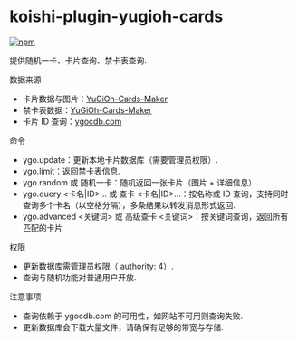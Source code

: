 # koishi-plugin-yugioh-cards

[![npm](https://img.shields.io/npm/v/koishi-plugin-yugioh-cards?style=flat-square)](https://www.npmjs.com/package/koishi-plugin-yugioh-cards)

提供随机一卡、卡片查询、禁卡表查询.

数据来源

-   卡片数据与图片：[YuGiOh-Cards-Maker](https://github.com/Arshtyi/YuGiOh-Cards-Maker)
-   禁卡表数据：[YuGiOh-Cards-Maker](https://github.com/Arshtyi/YuGiOh-Cards-Maker)
-   卡片 ID 查询：[ygocdb.com](https://ygocdb.com)

命令

-   ygo.update：更新本地卡片数据库（需要管理员权限）.
-   ygo.limit：返回禁卡表信息.
-   ygo.random 或 随机一卡：随机返回一张卡片（图片 + 详细信息）.
-   ygo.query <卡名|ID>... 或 查卡 <卡名|ID>...：按名称或 ID 查询，支持同时查询多个卡名（以空格分隔），多条结果以转发消息形式返回.
-   ygo.advanced <关键词> 或 高级查卡 <关键词>：按关键词查询，返回所有匹配的卡片

权限

-   更新数据库需管理员权限（ authority: 4）.
-   查询与随机功能对普通用户开放.

注意事项

-   查询依赖于 ygocdb.com 的可用性，如网站不可用则查询失败.
-   更新数据库会下载大量文件，请确保有足够的带宽与存储.
